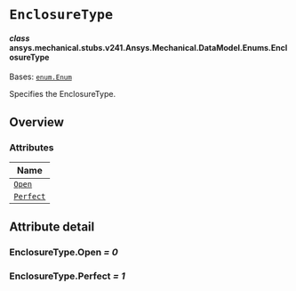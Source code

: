 # `EnclosureType`

<a id="ansys.mechanical.stubs.v241.Ansys.Mechanical.DataModel.Enums.EnclosureType"></a>

#### *class* ansys.mechanical.stubs.v241.Ansys.Mechanical.DataModel.Enums.EnclosureType

Bases: [`enum.Enum`](https://docs.python.org/3/library/enum.html#enum.Enum)

Specifies the EnclosureType.

<!-- !! processed by numpydoc !! -->

<a id="overview"></a>

## Overview

### Attributes

| Name |
| ------------------------------------- |
| [`Open`](#EnclosureType.Open) |
| [`Perfect`](#EnclosureType.Perfect) |

<a id="attribute-detail"></a>

## Attribute detail

<a id="EnclosureType.Open"></a>

### EnclosureType.Open *= 0*

<a id="EnclosureType.Perfect"></a>

### EnclosureType.Perfect *= 1*


